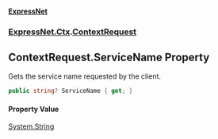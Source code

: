 #### [ExpressNet](ExpressNet.md 'ExpressNet')
### [ExpressNet.Ctx](ExpressNet.Ctx.md 'ExpressNet.Ctx').[ContextRequest](ExpressNet.Ctx.ContextRequest.md 'ExpressNet.Ctx.ContextRequest')

## ContextRequest.ServiceName Property

Gets the service name requested by the client.

```csharp
public string? ServiceName { get; }
```

#### Property Value
[System.String](https://docs.microsoft.com/en-us/dotnet/api/System.String 'System.String')